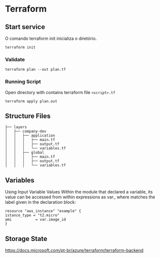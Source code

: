 # Terraform 


## Start service
O comando terraform init inicializa o diretório.
```
terraform init
```

### Validate
```
terraform plan --out plan.tf
```

### Running Script
Open directory with contains terraform file `<script>.tf`

```
terraform apply plan.out
``` 

## Structure Files
```
├── layers
│   ├── company-dev
│   │   ├── application
│   │   │   ├── main.tf
│   │   │   ├── output.tf
│   │   │   └── variables.tf
│   │   ├── global
│   │   │   ├── main.tf
│   │   │   ├── output.tf
│   │   │   └── variables.tf
```

## Variables

Using Input Variable Values
Within the module that declared a variable, its value can be accessed from within expressions as var.<NAME>, where <NAME> matches the label given in the declaration block:
```
resource "aws_instance" "example" {
istance_type = "t2.micro"
ami           = var.image_id
}
```
## Storage State
https://docs.microsoft.com/pt-br/azure/terraform/terraform-backend
